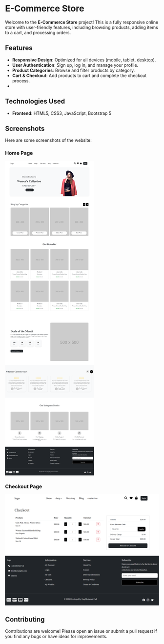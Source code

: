 # E-Commerce Store

Welcome to the **E-Commerce Store** project! This is a fully responsive online store with user-friendly features, including browsing products, adding items to a cart, and processing orders.

## Features

- **Responsive Design**: Optimized for all devices (mobile, tablet, desktop).
- **User Authentication**: Sign up, log in, and manage your profile.
- **Product Categories**: Browse and filter products by category.
- **Cart & Checkout**: Add products to cart and complete the checkout process.
- 
## Technologies Used

- **Frontend**: HTML5, CSS3, JavaScript, Bootstrap 5

## Screenshots

Here are some screenshots of the website:

### Home Page
![Home Page](./screenshots/homepage.png)

### Checkout Page
![Checkout Page](./screenshots/checkout-page.png)

## Contributing

Contributions are welcome! Please open an issue or submit a pull request if you find any bugs or have ideas for improvements.
